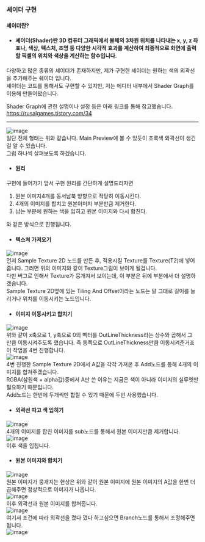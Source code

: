 ### 셰이더 구현
#### 셰이더란?    
- #### 셰이더(Shader)란 3D 컴퓨터 그래픽에서 물체의 3차원 위치를 나타내는 x, y, z 좌표나, 색상, 텍스처, 조명 등 다양한 시각적 효과를 계산하여 최종적으로 화면에 출력할 픽셀의 위치와 색상을 계산하는 함수입니다.
다양하고 많은 종류의 셰이더가 존재하지만, 제가 구현한 셰이더는 원하는 색의 외곽선을 추가해주는 쉐이더 입니다.    
셰이더는 코드를 통해서도 구현할 수 있지만, 저는 에디터 내부에서 Shader Graph를 이용해 만들어봤습니다.    

Shader Graph에 관한 설명이나 설정 등은 아래 링크를 통해 참고했습니다.    
https://rusalgames.tistory.com/34

----

![image](https://github.com/user-attachments/assets/2359e56f-33d4-4273-aa39-ec55b63c4060)    
일단 전체 형태는 위와 같습니다. Main Preview에 볼 수 있듯이 초록색 외곽선이 생긴걸 알 수 있습니다.    
그럼 하나씩 살펴보도록 하겠습니다.    

- #### 원리
구현에 들어가기 앞서 구현 원리를 간단하게 설명드리자면    
  1. 원본 이미지4개를 동서남북 방향으로 적당히 이동시킨다.
  2. 4개의 이미지를 합치고 원본이미지 부분만큼 제거한다.
  3. 남는 부분에 원하는 색을 입히고 원본 이미지와 다시 합친다.    

와 같은 방식으로 진행됩니다.

- #### 텍스쳐 가져오기
![image](https://github.com/user-attachments/assets/1013170c-ddbc-421d-8e08-2c4f21405176)    
먼저 Sample Texture 2D 노드를 만든 후, 적용시킬 Texture를 Texture(T2)에 넣어줍니다. 그러면 위의 이미지와 같이 Texture그림이 보이게 될겁니다.    
다만 버그로 인해서 Texture가 뭉개져서 보이는데, 이 부분은 뒤에 부분에서 더 설명하겠습니다.    
Sample Texture 2D옆에 있는 Tiling And Offset이라는 노드는 말 그대로 길이를 늘리거나 위치를 이동시키는 노드입니다.    

- #### 이미지 이동시키고 합치기
![image](https://github.com/user-attachments/assets/a0c42615-68a3-48a7-9d9c-885c569b1138)    
위와 같이 x축으로 1, y축으로 0의 벡터를 OutLineThickness라는 상수와 곱해서 그 만큼 이동시켜주도록 했습니다. 즉 동쪽으로 OutLineThickness만큼 이동시켜준거죠    
이 작업을 4번 진행합니다.    
![image](https://github.com/user-attachments/assets/a9d28201-c024-4ac2-b716-6a6ca71d7b83)     
4번 진행한 Sample Texture 2D에서 A값을 각각 가져온 후 Add노드를 통해 4개의 이미지를 합쳐주겠습니다.    
RGBA(삼원색 + alpha값)중에서 A만 쓴 이유는 지금은 색이 아니라 이미지의 실루엣만 필요하기 때문입니다.    
Add노드는 한번에 두개씩만 합칠 수 있기 때문에 두번 사용했습니다.    

- #### 외곽선 따고 색 입히기
![image](https://github.com/user-attachments/assets/df0b2711-ead0-40f2-8fca-ba5b9ad71dac)    
4개의 이미지를 합친 이미지를 sub노드를 통해서 원본 이미지만큼 제거합니다.    
![image](https://github.com/user-attachments/assets/733ae403-7d09-4b8a-af90-6a420f96d247)    
이후 색을 입힙니다.    

- #### 원본 이미지와 합치기
![image](https://github.com/user-attachments/assets/aa109f15-9094-4372-bb81-fc5aeed5aaf6)     
원본 이미지가 뭉개지는 현상은 위와 같이 원본 이미지에 원본 이미지의 A값을 한번 더 곱해주면 정상적으로 이미지가 나옵니다.     
![image](https://github.com/user-attachments/assets/8d898c56-8efa-41b6-9c5c-9f0ba5dd5555)    
이후 외곽선과 원본 이미지를 합쳐줍니다.    
![image](https://github.com/user-attachments/assets/186a3f98-b332-4bfb-9e0a-71e9887eba57)    
여기서 조건에 따라 외곽선을 켰다 껐다 하고싶으면 Branch노드를 통해서 조정해주면 됩니다.    
![image](https://github.com/user-attachments/assets/37ca55bc-2fe9-4247-b6af-985d31b13973)
